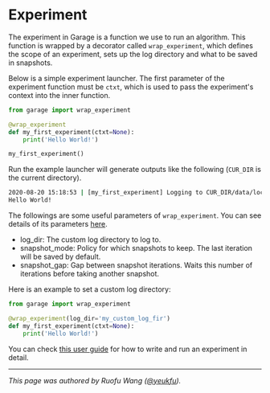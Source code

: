 # Experiment

The experiment in Garage is a function we use to run an algorithm. This
function is wrapped by a decorator called `wrap_experiment`, which defines the
scope of an experiment, sets up the log directory and what to be saved in
snapshots.

Below is a simple experiment launcher. The first parameter of the experiment
function must be `ctxt`, which is used to pass the experiment's context into
the inner function.

```py
from garage import wrap_experiment

@wrap_experiment
def my_first_experiment(ctxt=None):
    print('Hello World!')

my_first_experiment()
```

Run the example launcher will generate outputs like the following (`CUR_DIR` is
the current directory).

```sh
2020-08-20 15:18:53 | [my_first_experiment] Logging to CUR_DIR/data/local/experiment/my_first_experiment
Hello World!
```

The followings are some useful parameters of `wrap_experiment`. You can see
details of its parameters [here](../_autoapi/garage/index.html#garage.wrap_experiment).

- log_dir: The custom log directory to log to.
- snapshot_mode: Policy for which snapshots to keep. The last iteration will be
saved by default.
- snapshot_gap: Gap between snapshot iterations. Waits this number of
iterations before taking another snapshot.

Here is an example to set a custom log directory:

```py
from garage import wrap_experiment

@wrap_experiment(log_dir='my_custom_log_fir')
def my_first_experiment(ctxt=None):
    print('Hello World!')
```

You can check [this user guide](experiments) for how to write and run an
experiment in detail.

----

*This page was authored by Ruofu Wang ([@yeukfu](https://github.com/yeukfu)).*
